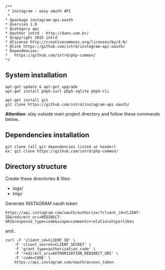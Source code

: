 ```
/**
 * Instagram - easy oAuth API 
 * 
* @package instagram-api-oauth
* @version 1.0
* @category api
* @author intrd - http://dann.com.br/
* @copyright 2015 intrd
* @license http://creativecommons.org/licenses/by/4.0/
* @link https://github.com/intrd/instagram-api-oauth/
* Dependencies: 
* 	https://github.com/intrd/php-common/
*/
```
## System installation
```
apt-get update & apt-get upgrade
apt-get install php5-curl php5-sqlite php5-cli

apt-get install git
git clone https://github.com/intrd/instagram-api-oauth/
```
**Attention**: stay outside main project directory and follow these commands below..

## Dependencies installation
```
git clone [all git dependencies listed at header]
ex: git clone https://github.com/intrd/php-common/
```

## Directory structure
Create these directories & files:
* logs/
* tmp/

Generate INSTAGRAM oauth token
```
https://api.instagram.com/oauth/authorize/?client_id=CLIENT-ID&redirect_uri=REDIRECT-URI&response_type=code&scope=comments+relationships+likes
```
and..
```
curl -F 'client_id=CLIENT_ID' \
    -F 'client_secret=CLIENT_SECRET' \
    -F 'grant_type=authorization_code' \
    -F 'redirect_uri=AUTHORIZATION_REDIRECT_URI' \
    -F 'code=CODE' \
    https://api.instagram.com/oauth/access_token
```
